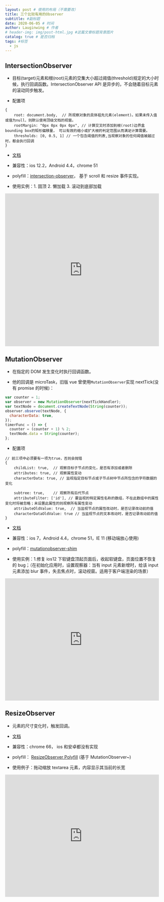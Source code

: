 ```yaml
---
layout: post # 使用的布局（不需要改）
title: 三个比较有用的Observer
subtitle: #副标题
date: 2020-06-05 # 时间
author: Lauginwing # 作者
# header-img: img/post-html.jpg #这篇文章标题背景图片
catalog: true # 是否归档
tags: #标签
  - js
---
```


## IntersectionObserver

- 目标(target)元素和根(root)元素的交集大小超过阈值(threshold)规定的大小时候，执行回调函数。IntersectionObserver API 是异步的，不会随着目标元素的滚动同步触发。

- 配置项

```
{
    root: document.body,  // 所观察对象的具体祖先元素(element)。如果未传入值或值为null，则默认使用顶级文档的视窗。
    rootMargin: "0px 0px 0px 0px", // 计算交叉时添加到根(root)边界盒bounding box的矩形偏移量， 可以有效的缩小或扩大根的判定范围从而满足计算需要。
    thresholds: [0, 0.5, 1] // 一个包含阈值的列表,当观察对象的任何阈值被越过时，都会执行回调
}
```

- [文档](https://developer.mozilla.org/zh-CN/docs/Web/API/IntersectionObserver)

- 兼容性：ios 12.2，Android 4.4，chrome 51

- polyfill：[intersection-observer](https://www.npmjs.com/package/intersection-observer)，
  基于 scroll 和 resize 事件实现。

- 使用实例：1. 固顶 2. 懒加载 3. 滚动到底部加载

<iframe height="500" style="width: 100%;" scrolling="no" title="IntersectionObserver   sticky and lazy-load" src="https://codepen.io/lauginwing/embed/bGENyXz?height=265&theme-id=light&default-tab=js,result" frameborder="no" allowtransparency="true" allowfullscreen="true">
  See the Pen <a href='https://codepen.io/lauginwing/pen/bGENyXz'>IntersectionObserver   sticky and lazy-load</a> by lauginwing
  (<a href='https://codepen.io/lauginwing'>@lauginwing</a>) on <a href='https://codepen.io'>CodePen</a>.
</iframe>

## MutationObserver

- 在指定的 DOM 发生变化时执行回调函数。

* 他的回调是 microTask，旧版 vue 曾使用`MutationObserver`实现 nextTick(没有 promise 的时候)：

```js
var counter = 1;
var observer = new MutationObserver(nextTickHandler);
var textNode = document.createTextNode(String(counter));
observer.observe(textNode, {
  characterData: true,
});
timerFunc = () => {
  counter = (counter + 1) % 2;
  textNode.data = String(counter);
};
```

- 配置项

```
// 前三项中必须要有一项为true，否则会抛错
{
    childList: true,  // 观察目标子节点的变化，是否有添加或者删除
    attributes: true, // 观察属性变动
    characterData: true, // 监视指定目标节点或子节点树中节点所包含的字符数据的变化

    subtree: true,    // 观察所有后代节点
    attributeFilter: ['id'], // 要监视的特定属性名称的数组，不在此数组中的属性变化时将被忽略；未设置此属性的则观察所有属性变动
    attributeOldValue: true,  // 当监视节点的属性改动时，是否记录改动前的值
    characterDataOldValue: true // 当监视节点的文本改动时，是否记录改动前的值
}
```

- [文档](https://developer.mozilla.org/zh-CN/docs/Web/API/MutationObserver)

- 兼容性：ios 7，Android 4.4，chrome 51，IE 11 (移动端放心使用)

- polyfill：[mutationobserver-shim](https://www.npmjs.com/package/mutationobserver-shim)

- 使用实例：1.修复 ios12 下软键盘顶起页面后，收起软键盘，页面位置不恢复的 bug；（在初始化应用时，设置观察器：当有 input 元素新增时，给该 input 元素添加 blur 事件，失去焦点时，滚动视窗。适用于客户端渲染的场景）

<iframe height="400" style="width: 100%;" scrolling="no" title="MutationObserver fix ios12 input bug" src="https://codepen.io/lauginwing/embed/jOWPxLB?height=265&theme-id=light&default-tab=js,result" frameborder="no" allowtransparency="true" allowfullscreen="true">
  See the Pen <a href='https://codepen.io/lauginwing/pen/jOWPxLB'>MutationObserver fix ios12 input bug</a> by lauginwing
  (<a href='https://codepen.io/lauginwing'>@lauginwing</a>) on <a href='https://codepen.io'>CodePen</a>.
</iframe>

## ResizeObserver

- 元素的尺寸变化时，触发回调。

- [文档](https://developer.mozilla.org/zh-CN/docs/Web/API/ResizeObserver)

- 兼容性：chrome 66， ios 和安卓都没有实现

- polyfill： [ResizeObserver Polyfill](https://www.npmjs.com/package/resize-observer-polyfill)
  (基于 MutationObserver~)

- 使用例子：拖动缩放 textarea 元素，内容显示其当前的长宽

<iframe height="400" style="width: 100%;" scrolling="no" title="ResizeObserver" src="https://codepen.io/lauginwing/embed/MWKwqXr?height=265&theme-id=light&default-tab=js,result" frameborder="no" allowtransparency="true" allowfullscreen="true">
  See the Pen <a href='https://codepen.io/lauginwing/pen/MWKwqXr'>ResizeObserver</a> by lauginwing
  (<a href='https://codepen.io/lauginwing'>@lauginwing</a>) on <a href='https://codepen.io'>CodePen</a>.
</iframe>
